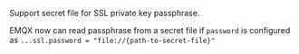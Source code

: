 Support secret file for SSL private key passphrase.

EMQX now can read passphrase from a secret file if `password` is configured as `...ssl.password = "file://{path-to-secret-file}"`
